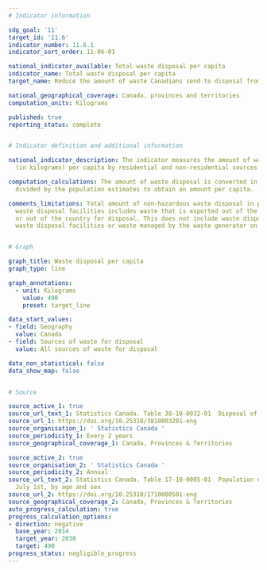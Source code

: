 ```yaml
---
# Indicator information

sdg_goal: '11'
target_id: '11.6'
indicator_number: 11.6.1
indicator_sort_order: 11-06-01

national_indicator_available: Total waste disposal per capita
indicator_name: Total waste disposal per capita
target_name: Reduce the amount of waste Canadians send to disposal from a baseline of 699 kilograms per person in 2014 to 490 kilograms per person by 2030 (a 30% reduction)

national_geographical_coverage: Canada, provinces and territories
computation_units: Kilograms

published: true
reporting_status: complete


# Indicator definition and additional information

national_indicator_description: The indicator measures the amount of waste disposal
  (in kilograms) per capita by residential and non-residential sources.

computation_calculations: The amount of waste disposal is converted in kilograms and
  divided by the population estimates to obtain an amount per capita.

comments_limitations: Total amount of non-hazardous waste disposal in public and private
  waste disposal facilities includes waste that is exported out of the source province
  or out of the country for disposal. This does not include waste disposal in hazardous
  waste disposal facilities or waste managed by the waste generator on site.


# Graph

graph_title: Waste disposal per capita
graph_type: line

graph_annotations:
  - unit: Kilograms
    value: 490
    preset: target_line

data_start_values:
- field: Geography
  value: Canada
- field: Sources of waste for disposal
  value: All sources of waste for disposal

data_non_statistical: false
data_show_map: false


# Source

source_active_1: true
source_url_text_1: Statistics Canada. Table 38-10-0032-01  Disposal of waste, by source
source_url_1: https://doi.org/10.25318/3810003201-eng
source_organisation_1: ' Statistics Canada '
source_periodicity_1: Every 2 years
source_geographical_coverage_1: Canada, Provinces & Territories

source_active_2: true
source_organisation_2: ' Statistics Canada '
source_periodicity_2: Annual
source_url_text_2: Statistics Canada. Table 17-10-0005-01  Population estimates on
  July 1st, by age and sex
source_url_2: https://doi.org/10.25318/1710000501-eng
source_geographical_coverage_2: Canada, Provinces & Territories
auto_progress_calculation: true
progress_calculation_options:
- direction: negative
  base_year: 2014
  target_year: 2030
  target: 490
progress_status: negligible_progress
---
```



